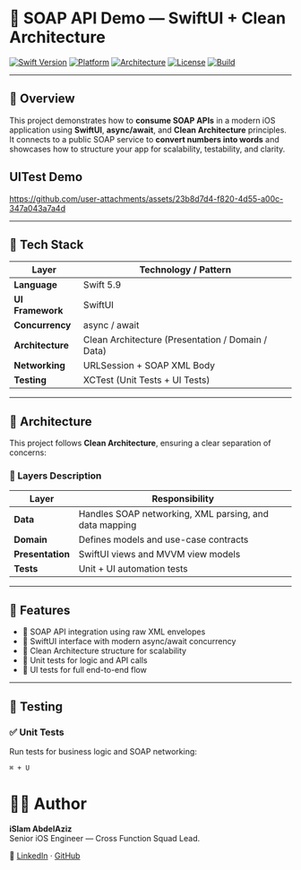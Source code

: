 # 🧩 SOAP API Demo — SwiftUI + Clean Architecture

[![Swift Version](https://img.shields.io/badge/Swift-5.9-orange.svg)](https://swift.org)
[![Platform](https://img.shields.io/badge/platform-iOS-blue.svg)]()
[![Architecture](https://img.shields.io/badge/architecture-Clean%20Architecture-success.svg)]()
[![License](https://img.shields.io/badge/license-MIT-lightgrey.svg)]()
[![Build](https://img.shields.io/badge/build-passing-brightgreen.svg)]()

---

## 🚀 Overview

This project demonstrates how to **consume SOAP APIs** in a modern iOS application using **SwiftUI**, **async/await**, and **Clean Architecture** principles.  
It connects to a public SOAP service to **convert numbers into words** and showcases how to structure your app for scalability, testability, and clarity.

## UITest Demo


https://github.com/user-attachments/assets/23b8d7d4-f820-4d55-a00c-347a043a7a4d


---

## 🧱 Tech Stack

| Layer | Technology / Pattern |
|--------|----------------------|
| **Language** | Swift 5.9 |
| **UI Framework** | SwiftUI |
| **Concurrency** | async / await |
| **Architecture** | Clean Architecture (Presentation / Domain / Data) |
| **Networking** | URLSession + SOAP XML Body |
| **Testing** | XCTest (Unit Tests + UI Tests) |

---

## 🧩 Architecture

This project follows **Clean Architecture**, ensuring a clear separation of concerns:



### 🧠 Layers Description

| Layer | Responsibility |
|--------|----------------|
| **Data** | Handles SOAP networking, XML parsing, and data mapping |
| **Domain** | Defines models and use-case contracts |
| **Presentation** | SwiftUI views and MVVM view models |
| **Tests** | Unit + UI automation tests |

---

## 📱 Features

- 🔹 SOAP API integration using raw XML envelopes  
- 🔹 SwiftUI interface with modern async/await concurrency  
- 🔹 Clean Architecture structure for scalability  
- 🔹 Unit tests for logic and API calls  
- 🔹 UI tests for full end-to-end flow  

---

## 🧪 Testing

### ✅ Unit Tests
Run tests for business logic and SOAP networking:
```bash
⌘ + U
```
# 🧑‍💻 Author

**iSlam AbdelAziz**  
Senior iOS Engineer — Cross Function Squad Lead.  

🔗 [LinkedIn](https://www.linkedin.com/in/islamabdel-aziz/) · [GitHub](https://github.com/IslamAbdelAziz)
